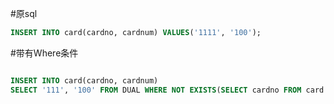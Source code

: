 #原sql
```sql
INSERT INTO card(cardno, cardnum) VALUES('1111', '100');
```

#带有Where条件
```sql

INSERT INTO card(cardno, cardnum) 
SELECT '111', '100' FROM DUAL WHERE NOT EXISTS(SELECT cardno FROM card WHERE cardno = '111');

```